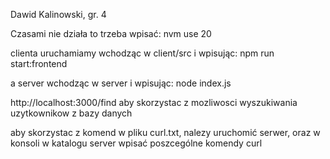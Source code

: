 Dawid Kalinowski, gr. 4

Czasami nie działa to trzeba wpisać:
nvm use 20

clienta uruchamiamy wchodząc w client/src i wpisując:
npm run start:frontend


a server wchodząc w server i wpisując:
node index.js


http://localhost:3000/find aby skorzystac z mozliwosci wyszukiwania uzytkownikow z bazy danych

aby skorzystac z komend w pliku curl.txt, nalezy uruchomić serwer, oraz w konsoli w katalogu server wpisać poszcególne komendy curl